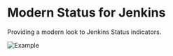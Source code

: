 # Modern Status for Jenkins

Providing a modern look to Jenkins Status indicators. 

![Example](https://raw.githubusercontent.com/ovinn/modernstatus-plugin/master/example.gif)




